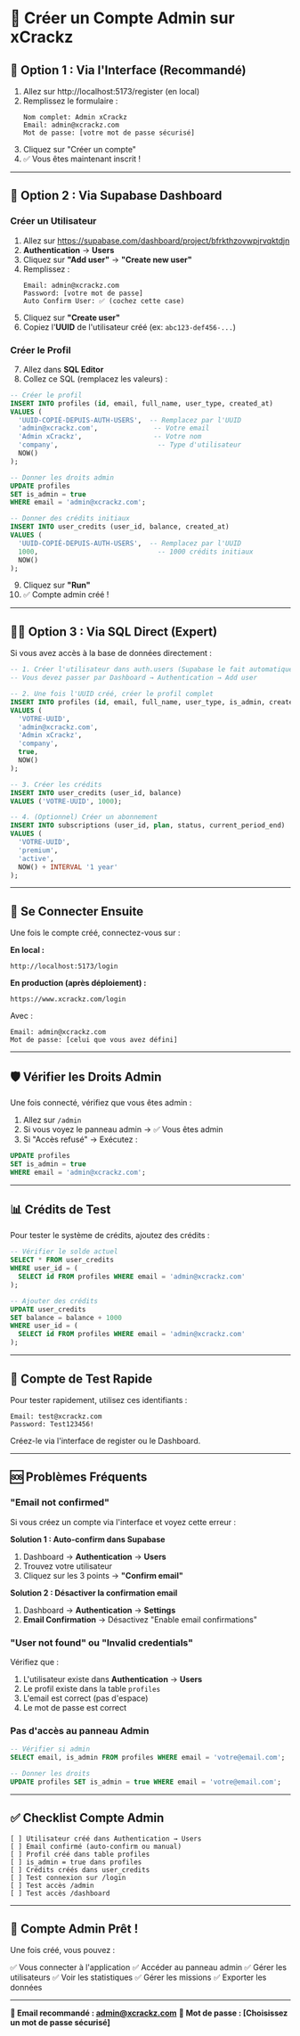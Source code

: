 # 👤 Créer un Compte Admin sur xCrackz

## 🚀 **Option 1 : Via l'Interface (Recommandé)**

1. Allez sur http://localhost:5173/register (en local)
2. Remplissez le formulaire :
   ```
   Nom complet: Admin xCrackz
   Email: admin@xcrackz.com
   Mot de passe: [votre mot de passe sécurisé]
   ```
3. Cliquez sur "Créer un compte"
4. ✅ Vous êtes maintenant inscrit !

---

## 🔧 **Option 2 : Via Supabase Dashboard**

### **Créer un Utilisateur**

1. Allez sur https://supabase.com/dashboard/project/bfrkthzovwpjrvqktdjn
2. **Authentication** → **Users**
3. Cliquez sur **"Add user"** → **"Create new user"**
4. Remplissez :
   ```
   Email: admin@xcrackz.com
   Password: [votre mot de passe]
   Auto Confirm User: ✅ (cochez cette case)
   ```
5. Cliquez sur **"Create user"**
6. Copiez l'**UUID** de l'utilisateur créé (ex: `abc123-def456-...`)

### **Créer le Profil**

7. Allez dans **SQL Editor**
8. Collez ce SQL (remplacez les valeurs) :

```sql
-- Créer le profil
INSERT INTO profiles (id, email, full_name, user_type, created_at)
VALUES (
  'UUID-COPIÉ-DEPUIS-AUTH-USERS',  -- Remplacez par l'UUID
  'admin@xcrackz.com',              -- Votre email
  'Admin xCrackz',                  -- Votre nom
  'company',                         -- Type d'utilisateur
  NOW()
);

-- Donner les droits admin
UPDATE profiles 
SET is_admin = true 
WHERE email = 'admin@xcrackz.com';

-- Donner des crédits initiaux
INSERT INTO user_credits (user_id, balance, created_at)
VALUES (
  'UUID-COPIÉ-DEPUIS-AUTH-USERS',  -- Remplacez par l'UUID
  1000,                              -- 1000 crédits initiaux
  NOW()
);
```

9. Cliquez sur **"Run"**
10. ✅ Compte admin créé !

---

## 👨‍💼 **Option 3 : Via SQL Direct (Expert)**

Si vous avez accès à la base de données directement :

```sql
-- 1. Créer l'utilisateur dans auth.users (Supabase le fait automatiquement via l'interface)
-- Vous devez passer par Dashboard → Authentication → Add user

-- 2. Une fois l'UUID créé, créer le profil complet
INSERT INTO profiles (id, email, full_name, user_type, is_admin, created_at)
VALUES (
  'VOTRE-UUID',
  'admin@xcrackz.com',
  'Admin xCrackz',
  'company',
  true,
  NOW()
);

-- 3. Créer les crédits
INSERT INTO user_credits (user_id, balance)
VALUES ('VOTRE-UUID', 1000);

-- 4. (Optionnel) Créer un abonnement
INSERT INTO subscriptions (user_id, plan, status, current_period_end)
VALUES (
  'VOTRE-UUID',
  'premium',
  'active',
  NOW() + INTERVAL '1 year'
);
```

---

## 🔐 **Se Connecter Ensuite**

Une fois le compte créé, connectez-vous sur :

**En local :**
```
http://localhost:5173/login
```

**En production (après déploiement) :**
```
https://www.xcrackz.com/login
```

Avec :
```
Email: admin@xcrackz.com
Mot de passe: [celui que vous avez défini]
```

---

## 🛡️ **Vérifier les Droits Admin**

Une fois connecté, vérifiez que vous êtes admin :

1. Allez sur `/admin`
2. Si vous voyez le panneau admin → ✅ Vous êtes admin
3. Si "Accès refusé" → Exécutez :

```sql
UPDATE profiles 
SET is_admin = true 
WHERE email = 'admin@xcrackz.com';
```

---

## 📊 **Crédits de Test**

Pour tester le système de crédits, ajoutez des crédits :

```sql
-- Vérifier le solde actuel
SELECT * FROM user_credits 
WHERE user_id = (
  SELECT id FROM profiles WHERE email = 'admin@xcrackz.com'
);

-- Ajouter des crédits
UPDATE user_credits 
SET balance = balance + 1000 
WHERE user_id = (
  SELECT id FROM profiles WHERE email = 'admin@xcrackz.com'
);
```

---

## 🎯 **Compte de Test Rapide**

Pour tester rapidement, utilisez ces identifiants :

```
Email: test@xcrackz.com
Password: Test123456!
```

Créez-le via l'interface de register ou le Dashboard.

---

## 🆘 **Problèmes Fréquents**

### **"Email not confirmed"**

Si vous créez un compte via l'interface et voyez cette erreur :

**Solution 1 : Auto-confirm dans Supabase**
1. Dashboard → **Authentication** → **Users**
2. Trouvez votre utilisateur
3. Cliquez sur les 3 points → **"Confirm email"**

**Solution 2 : Désactiver la confirmation email**
1. Dashboard → **Authentication** → **Settings**
2. **Email Confirmation** → Désactivez "Enable email confirmations"

### **"User not found" ou "Invalid credentials"**

Vérifiez que :
1. L'utilisateur existe dans **Authentication** → **Users**
2. Le profil existe dans la table `profiles`
3. L'email est correct (pas d'espace)
4. Le mot de passe est correct

### **Pas d'accès au panneau Admin**

```sql
-- Vérifier si admin
SELECT email, is_admin FROM profiles WHERE email = 'votre@email.com';

-- Donner les droits
UPDATE profiles SET is_admin = true WHERE email = 'votre@email.com';
```

---

## ✅ **Checklist Compte Admin**

```
[ ] Utilisateur créé dans Authentication → Users
[ ] Email confirmé (auto-confirm ou manual)
[ ] Profil créé dans table profiles
[ ] is_admin = true dans profiles
[ ] Crédits créés dans user_credits
[ ] Test connexion sur /login
[ ] Test accès /admin
[ ] Test accès /dashboard
```

---

## 🎉 **Compte Admin Prêt !**

Une fois créé, vous pouvez :

✅ Vous connecter à l'application
✅ Accéder au panneau admin
✅ Gérer les utilisateurs
✅ Voir les statistiques
✅ Gérer les missions
✅ Exporter les données

---

**📧 Email recommandé : admin@xcrackz.com**
**🔐 Mot de passe : [Choisissez un mot de passe sécurisé]**
